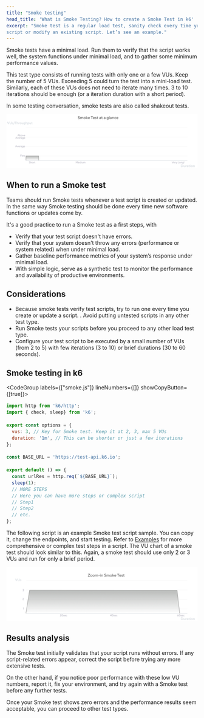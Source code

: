 ```yaml
---
title: "Smoke testing"
head_title: 'What is Smoke Testing? How to create a Smoke Test in k6'
excerpt: "Smoke test is a regular load test, sanity check every time you write a new
script or modify an existing script. Let’s see an example."
---
```


Smoke tests have a minimal load.
Run them to verify that the script works well, the system functions under minimal load, and to gather some minimum performance values.

This test type consists of running tests with only one or a few VUs. Keep the number of 5 VUs. Exceeding 5 could turn the test into a mini-load test.
Similarly, each of these VUs does not need to iterate many times. 3 to 10 iterations should be enough (or a iteration duration with a short period).

In some testing conversation, smoke tests are also called shakeout tests.

![Overview of a smoke test](images/chart-smoke-test-overview.png)

## When to run a Smoke test

Teams should run Smoke tests whenever a test script is created or updated. In the same way Smoke testing should be done every time new software functions or updates come by.

It's a good practice to run a Smoke test as a first steps, with 

- Verify that your test script doesn't have errors.
- Verify that your system doesn't throw any errors (performance or system related) when under minimal load.
- Gather baseline performance metrics of your system’s response under minimal load.
- With simple logic, serve as a synthetic test to monitor the performance and availability of productive environments.

## Considerations 

* Because smoke tests verify test scripts, try to run one every time you create or update a script. . Avoid putting untested scripts in any other test type.
* Run Smoke tests your scripts before you proceed to any other load test type.
* Configure your test script to be executed by a small number of VUs (from 2 to 5) with few iterations (3 to 10) or brief durations (30 to 60 seconds).

## Smoke testing in k6

<CodeGroup labels={["smoke.js"]} lineNumbers={[]} showCopyButton={[true]}>

```javascript
import http from 'k6/http';
import { check, sleep} from 'k6';

export const options = {
  vus: 3, // Key for Smoke test. Keep it at 2, 3, max 5 VUs
  duration: '1m', // This can be shorter or just a few iterations
};

const BASE_URL = 'https://test-api.k6.io';

export default () => {
  const urlRes = http.req(`${BASE_URL}`);
  sleep(1);
  // MORE STEPS
  // Here you can have more steps or complex script
  // Step1
  // Step2
  // etc.
};

```

</CodeGroup>


The following script is an example Smoke test script sample. You can copy it, change the endpoints, and start testing.  Refer to [Examples](/examples) for more comprehensive or complex test steps in a script.
The VU chart of a smoke test should look similar to this.  Again, a smoke test should use only 2 or 3 VUs and run for only a brief period.

![The shape of the smoke test as configured in the preceding script](images/chart-smoke-test-k6-script-example.png)

## Results analysis

The Smoke test initially validates that your script runs without errors. If any script-related errors appear, correct the script before trying any more extensive tests.

On the other hand, if you notice poor performance with these low VU numbers, report it, fix your environment, and try again with a Smoke test before any further tests.

Once your Smoke test shows zero errors and the performance results seem acceptable, you can proceed to other test types.


